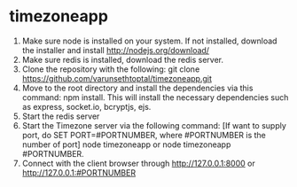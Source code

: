 timezoneapp
===========

1. Make sure node is installed on your system. If not installed, download the installer and install http://nodejs.org/download/
2. Make sure redis is installed, download the redis server.
2. Clone the repository with the following: git clone https://github.com/varunsethtoptal/timezoneapp.git
3. Move to the root directory and install the dependencies via this command: npm install. 
	This will install the necessary dependencies such as express, socket.io, bcryptjs, ejs.
4. Start the redis server
5. Start the Timezone server via the following command: 
	[If want to supply port, do SET PORT=#PORTNUMBER, where #PORTNUMBER is the number of port]
   node timezoneapp  or node timezoneapp #PORTNUMBER.
6. Connect with the client browser through http://127.0.0.1:8000 or http://127.0.0.1:#PORTNUMBER